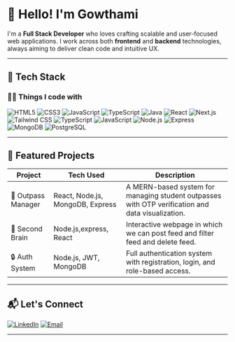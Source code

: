 

# 👋 Hello! I'm Gowthami

I'm a **Full Stack Developer** who loves crafting scalable and user-focused web applications. I work across both **frontend** and **backend** technologies, always aiming to deliver clean code and intuitive UX.

---

## 🚀 Tech Stack

### 🧑‍💻 Things I code with
![HTML5](https://img.shields.io/badge/HTML5-E34F26?style=flat&logo=html5&logoColor=white)
![CSS3](https://img.shields.io/badge/CSS3-1572B6?style=flat&logo=css3&logoColor=white)
![JavaScript](https://img.shields.io/badge/JavaScript-F7DF1E?style=flat&logo=javascript&logoColor=black)
![TypeScript](https://img.shields.io/badge/TypeScript-3178C6?style=flat&logo=typescript&logoColor=white)
![Java](https://img.shields.io/badge/Java-007396?style=flat&logo=java&logoColor=white)
![React](https://img.shields.io/badge/React-20232A?style=flat&logo=react&logoColor=61DAFB)
![Next.js](https://img.shields.io/badge/Next.js-000000?style=flat&logo=next.js&logoColor=white)
![Tailwind CSS](https://img.shields.io/badge/Tailwind_CSS-06B6D4?style=flat&logo=tailwind-css&logoColor=white)
![TypeScript](https://img.shields.io/badge/TypeScript-3178C6?style=flat&logo=typescript&logoColor=white)
![JavaScript](https://img.shields.io/badge/JavaScript-F7DF1E?style=flat&logo=javascript&logoColor=black)
![Node.js](https://img.shields.io/badge/Node.js-339933?style=flat&logo=node.js&logoColor=white)
![Express](https://img.shields.io/badge/Express-000000?style=flat&logo=express&logoColor=white)
![MongoDB](https://img.shields.io/badge/MongoDB-47A248?style=flat&logo=mongodb&logoColor=white)
![PostgreSQL](https://img.shields.io/badge/PostgreSQL-4169E1?style=flat&logo=postgresql&logoColor=white)




---

## 🌟 Featured Projects

| Project | Tech Used | Description |
|--------|-----------|-------------|
| 🚪 Outpass Manager | React, Node.js, MongoDB, Express | A MERN-based system for managing student outpasses with OTP verification and data visualization. |
| 🧠 Second Brain | Node.js,express, React | Interactive webpage in which we can post feed and filter feed and delete feed. |
| 🔒 Auth System | Node.js, JWT, MongoDB | Full authentication system with registration, login, and role-based access. |

---



## 📬 Let's Connect

[![LinkedIn](https://img.shields.io/badge/LinkedIn-blue?style=flat&logo=linkedin&logoColor=white)](https://www.linkedin.com/in/gowthami-ekambaram/)
[![Email](https://img.shields.io/badge/Gmail-D14836?style=flat&logo=gmail&logoColor=white)](mailto:ekambaramgowthami759@example.com)

---


